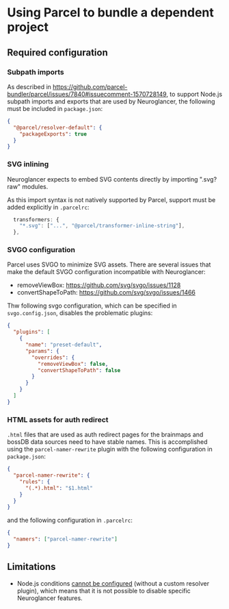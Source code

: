 # Using Parcel to bundle a dependent project

## Required configuration

### Subpath imports

As described in
https://github.com/parcel-bundler/parcel/issues/7840#issuecomment-1570728149, to
support Node.js subpath imports and exports that are used by Neuroglancer, the
following must be included in `package.json`:

```json
{
  "@parcel/resolver-default": {
    "packageExports": true
  }
}
```

### SVG inlining

Neuroglancer expects to embed SVG contents directly by importing ".svg?raw"
modules.

As this import syntax is not natively supported by Parcel, support must be added
explicitly in `.parcelrc`:

```javascript
  transformers: {
    "*.svg": ["...", "@parcel/transformer-inline-string"],
  },
```

### SVGO configuration

Parcel uses SVGO to minimize SVG assets. There are several issues that make the default SVGO configuration incompatible with Neuroglancer:

- removeViewBox: https://github.com/svg/svgo/issues/1128
- convertShapeToPath: https://github.com/svg/svgo/issues/1466

Thw following svgo configuration, which can be specified in `svgo.config.json`,
disables the problematic plugins:

```json
{
  "plugins": [
    {
      "name": "preset-default",
      "params": {
        "overrides": {
          "removeViewBox": false,
          "convertShapeToPath": false
        }
      }
    }
  ]
}
```

### HTML assets for auth redirect

`.html` files that are used as auth redirect pages for the brainmaps and bossDB
data sources need to have stable names. This is accomplished using the
`parcel-namer-rewrite` plugin with the following configuration in
`package.json`:

```json
{
  "parcel-namer-rewrite": {
    "rules": {
      "(.*).html": "$1.html"
    }
  }
}
```

and the following configuration in `.parcelrc`:

```json
{
  "namers": ["parcel-namer-rewrite"]
}
```

## Limitations

- Node.js conditions [cannot be
  configured](https://github.com/parcel-bundler/parcel/issues/9514) (without a
  custom resolver plugin), which means that it is not possible to disable
  specific Neuroglancer features.
